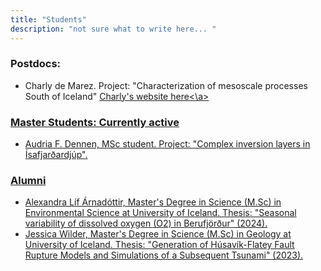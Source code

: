 ```yaml
---
title: "Students"
description: "not sure what to write here... "
---
```


### Postdocs:
- Charly de Marez. Project: "Characterization of mesoscale processes South of Iceland" <a
href="https://demarez.github.io/"> Charly's website here<\a>
      
### Master Students: Currently active
- Audria F. Dennen, MSc student. Project: "Complex inversion layers in Ísafjarðardjúp".



### Alumni
- Alexandra Líf Árnadóttir, Master's Degree in Science (M.Sc) in Environmental Science at University of Iceland. Thesis: "Seasonal variability of dissolved oxygen (O2) in Berufjörður" (2024).
- Jessica Wilder, Master's Degree in Science (M.Sc) in Geology at University of Iceland. Thesis: "Generation of Húsavík-Flatey Fault Rupture Models and Simulations of a Subsequent Tsunami" (2023).
 
